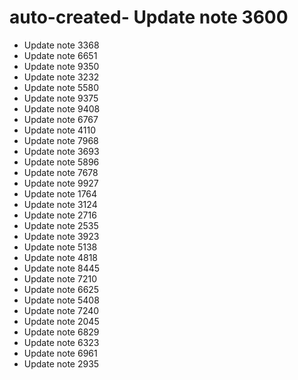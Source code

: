 # auto-created- Update note 3600
- Update note 3368
- Update note 6651
- Update note 9350
- Update note 3232
- Update note 5580
- Update note 9375
- Update note 9408
- Update note 6767
- Update note 4110
- Update note 7968
- Update note 3693
- Update note 5896
- Update note 7678
- Update note 9927
- Update note 1764
- Update note 3124
- Update note 2716
- Update note 2535
- Update note 3923
- Update note 5138
- Update note 4818
- Update note 8445
- Update note 7210
- Update note 6625
- Update note 5408
- Update note 7240
- Update note 2045
- Update note 6829
- Update note 6323
- Update note 6961
- Update note 2935
